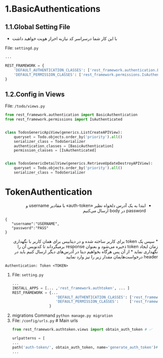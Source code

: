 # 1.BasicAuthentications

## 1.1.Global Setting File

* با این کار شما درسراسر کد نیازبه احراز هویت خواهید داشت

File: `settingd.py`

```python
...

REST_FRAMEWORK = {
    'DEFAULT_AUTHENTICATION_CLASSES': ['rest_framework.authentication.BasicAuthentication'],
    'DEFAULT_PERMISSION_CLASSES': ['rest_framework.permissions.IsAuthenticated']
}
```

## 1.2.Config in Views

File: `/todo/views.py`

```python
from rest_framework.authentication import BasicAuthentication
from rest_framework.permissions import IsAuthenticated


class TodosGenericApiView(generics.ListCreateAPIView):
    queryset = Todo.objects.order_by('priority').all()
    serializer_class = TodoSerializer
    authentication_classes = [BasicAuthentication]
    permission_classes = [IsAuthenticated]


class TodosGenericDetailView(generics.RetrieveUpdateDestroyAPIView):
    queryset = Todo.objects.order_by('priority').all()
    serializer_class = TodoSerializer
```

# TokenAuthentication

<div style="direction: rtl">

* ابتدا به یک آدرس دلخواه نظیر «auth-token» با مقادیر username و password در body ارسال می‌کنیم

</div>

```
{
   "username":"USERNAME",
   "password":"PASS"
}
```

<div style="direction: rtl">
* سپس یک token برای کاربر ساخته شده و در دیتابیس برای همان کاربر با نگهداری زمان ایجاد token ذخیره می‌شود و بعنوان response برمیگرداند تا کدنویس آن را نگهداری نماید
* از آن پس هرگاه بخواهیم دیتا در آدرس‌های دیگر ارسال کنیم باید در header درخواست‌هایمان مقدار زیر را نیز وارد نمایید

</div>

```Authentication: Token <TOKEN>```

1. File: `setting.py`
    ```python
    ...
    INSTALL_APPS = [... ,'rest_framework.authtoken', ... ]
    REST_FRAMEWORK = {...
                        'DEFAULT_AUTHENTICATION_CLASSES': ['rest_framework.authentication.TokenAuthentication'],
                        'DEFAULT_PERMISSION_CLASSES':     ['rest_framework.permissions.IsAuthenticated']
                     }
   ```
2. migrations Command `python manage.py migration`
3. File: `/config/urls.py` # Main urls
   ```python
   from rest_framework.authtoken.views import obtain_auth_token # ✅️
   
   urlpatterns = [
   ...
   path('auth-token/', obtain_auth_token, name='generate_auth_token')# ✅️
   ...
